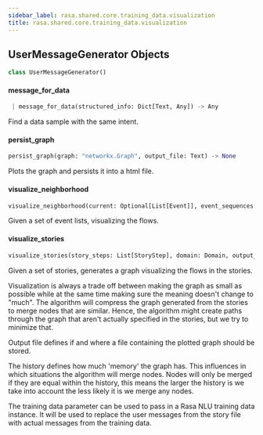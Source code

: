 ```yaml
---
sidebar_label: rasa.shared.core.training_data.visualization
title: rasa.shared.core.training_data.visualization
---
```

## UserMessageGenerator Objects

```python
class UserMessageGenerator()
```

#### message\_for\_data

```python
 | message_for_data(structured_info: Dict[Text, Any]) -> Any
```

Find a data sample with the same intent.

#### persist\_graph

```python
persist_graph(graph: "networkx.Graph", output_file: Text) -> None
```

Plots the graph and persists it into a html file.

#### visualize\_neighborhood

```python
visualize_neighborhood(current: Optional[List[Event]], event_sequences: List[List[Event]], output_file: Optional[Text] = None, max_history: int = 2, nlu_training_data: Optional["TrainingData"] = None, should_merge_nodes: bool = True, max_distance: int = 1, fontsize: int = 12) -> "networkx.MultiDiGraph"
```

Given a set of event lists, visualizing the flows.

#### visualize\_stories

```python
visualize_stories(story_steps: List[StoryStep], domain: Domain, output_file: Optional[Text], max_history: int, nlu_training_data: Optional["TrainingData"] = None, should_merge_nodes: bool = True, fontsize: int = 12) -> "networkx.MultiDiGraph"
```

Given a set of stories, generates a graph visualizing the flows in the stories.

Visualization is always a trade off between making the graph as small as
possible while
at the same time making sure the meaning doesn&#x27;t change to &quot;much&quot;. The
algorithm will
compress the graph generated from the stories to merge nodes that are
similar. Hence,
the algorithm might create paths through the graph that aren&#x27;t actually
specified in the
stories, but we try to minimize that.

Output file defines if and where a file containing the plotted graph
should be stored.

The history defines how much &#x27;memory&#x27; the graph has. This influences in
which situations the
algorithm will merge nodes. Nodes will only be merged if they are equal
within the history, this
means the larger the history is we take into account the less likely it
is we merge any nodes.

The training data parameter can be used to pass in a Rasa NLU training
data instance. It will
be used to replace the user messages from the story file with actual
messages from the training data.

